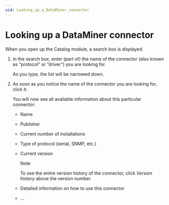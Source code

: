 ```yaml
---
uid: Looking_up_a_DataMiner_connector
---
```


# Looking up a DataMiner connector

When you open up the Catalog module, a search box is displayed.

1. In the search box, enter (part of) the name of the connector (also known as “protocol” or “driver”) you are looking for.

    As you type, the list will be narrowed down.

2. As soon as you notice the name of the connector you are looking for, click it.

    You will now see all available information about this particular connector:

    - Name

    - Publisher

    - Current number of installations

    - Type of protocol (serial, SNMP, etc.)

    - Current version

        > [!NOTE]
        > To see the entire version history of the connector, click *Version history* above the version number.

    - Detailed information on how to use this connector

    - ...

